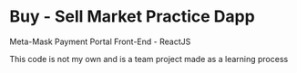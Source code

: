 # Buy - Sell Market Practice Dapp

Meta-Mask Payment Portal
Front-End - ReactJS

This code is not my own and is a team project made as a learning process
